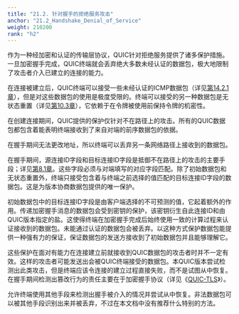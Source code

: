 ```yaml
---
title: "21.2. 针对握手的拒绝服务攻击"
anchor: "21.2_Handshake_Denial_of_Service"
weight: 210200
rank: "h2"
---
```


作为一种经加密和认证的传输层协议，QUIC针对拒绝服务提供了诸多保护措施。一旦加密握手完成，QUIC终端就会丢弃绝大多数未经认证的数据包，极大地限制了攻击者介入已建立的连接的能力。

在连接被建立后，QUIC终端可以接受一些未经认证的ICMP数据包（详见[第14.2.1章]()），但是对这些数据包的使用是极度受限的。终端可以接受的另一种数据包是无状态重置（详见[第10.3章]()），它依赖于在令牌被使用前保持令牌的机密性。

在创建连接期间，QUIC提供的保护仅针对不在路径上的攻击。所有的QUIC数据包都包含着能表明终端接收到了来自对端的前序数据包的依据。

在握手期间无法更改地址，所以终端可以丢弃另一条网络路径上接收到的数据包。

在握手期间，源连接ID字段和目标连接ID字段是抵御不在路径上的攻击的主要手段；详见[第8.1章]()。这些字段必须与对端填写的对应字段匹配。除了初始数据包和无状态重置外，终端只接受包含着与终端之前选择的值匹配的目标连接ID字段的数据包。这是为版本协商数据包提供的唯一保护。

初始数据包中的目标连接ID字段是由客户端选择的不可预测的值，它起着额外的作用。传递加密握手消息的数据包会受到密钥的保护，该密钥衍生自此连接ID和由QUIC版本指定的盐。这使得终端在加密握手完成后始终使用一致的计算过程来认证接收到的数据包。未能通过认证的数据包会被丢弃。以这种方式保护数据包能提供一种强有力的保证，保证数据包的发送方接收到了初始数据包并且能够理解它。

这些保护在面对有能力在连接建立前就接收到QUIC数据包的攻击者时并不一定有效。这样的攻击者可能发送出会被QUIC终端接受的数据包。本QUIC版本尝试检测出此类攻击，但是终端应该令连接的建立过程直接失败，而不是试图从中恢复。在握手期间检测出篡改行为的责任主要在于加密握手协议（详见《[QUIC-TLS]()》）。

允许终端使用其他手段来检测出握手被介入的情况并尝试从中恢复。非法数据包可以被其他手段识别出来并被丢弃，不过在本文档中没有推荐什么特别的方法。

